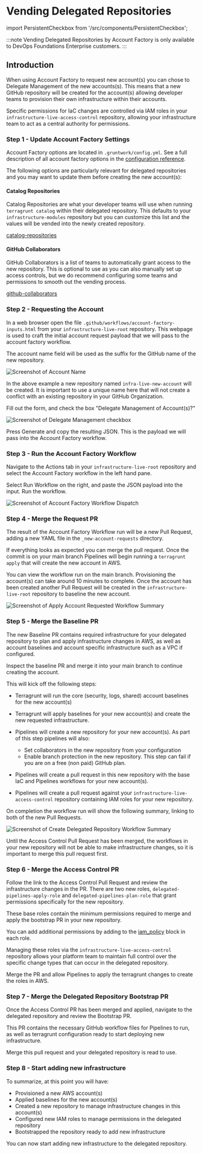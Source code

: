 # Vending Delegated Repositories
import PersistentCheckbox from '/src/components/PersistentCheckbox';

:::note
Vending Delegated Repositories by Account Factory is only available to DevOps Foundations Enterprise customers.
:::

## Introduction

When using Account Factory to request new account(s) you can chose to Delegate Management of the new accounts(s). This means that a new GitHub repository will be created for the account(s) allowing developer teams to provision their own infrastructure within their accounts.

Specific permissions for IaC changes are controlled via IAM roles in your `infrastructure-live-access-control` repository, allowing your infrastructure team to act as a central authority for permissions.

### Step 1 - Update Account Factory Settings

Account Factory options are located in `.gruntwork/config.yml`. See a full description of all account factory options in the [configuration reference](/2.0/reference/accountfactory/configurations).

The following options are particularly relevant for delegated repositories and you may want to update them before creating the new account(s):

#### Catalog Repositories

Catalog Repositories are what your developer teams will use when running `terragrunt catalog` within their delegated repository. This defaults to your `infrastructure-modules` repository but you can customize this list and the values will be vended into the newly created repository.

[catalog-repositories](/2.0/reference/accountfactory/configurations#catalog-repositories)


#### GitHub Collaborators

GitHub Collaborators is a list of teams to automatically grant access to the new repository. This is optional to use as you can also manually set up access controls, but we do recommend configuring some teams and permissions to smooth out the vending process.

[github-collaborators](/2.0/reference/accountfactory/configurations#github-collaborators)

<PersistentCheckbox id="vending-delegated-repositories-1" label="Settings Up To Date" />

### Step 2 - Requesting the Account

In a web browser open the file `.github/workflows/account-factory-inputs.html` from your `infrastructure-live-root` repository. This webpage is used to craft the initial account request payload that we will pass to the account factory workflow.

The account name field will be used as the suffix for the GitHub name of the new repository.

![Screenshot of Account Name](/img/accountfactory/account-name.png)

In the above example a new repository named `infra-live-new-account` will be created. It is important to use a unique name here that will not create a conflict with an existing repository in your GitHub Organization.

Fill out the form, and check the box "Delegate Management of Account(s)?"

![Screenshot of Delegate Management checkbox](/img/accountfactory/delegate-management.png)

Press Generate and copy the resulting JSON. This is the payload we will pass into the Account Factory workflow.

<PersistentCheckbox id="vending-delegated-repositories-2" label="Payload Created" />

### Step 3 - Run the Account Factory Workflow

Navigate to the Actions tab in your `infrastructure-live-root` repository and select the Account Factory workflow in the left hand pane.

Select Run Workflow on the right, and paste the JSON payload into the input. Run the workflow.

![Screenshot of Account Factory Workflow Dispatch](/img/accountfactory/run-workflow.png)

<PersistentCheckbox id="vending-delegated-repositories-3" label="Account Factory Workflow Run" />

### Step 4 - Merge the Request PR

The result of the Account Factory Workflow run will be a new Pull Request, adding a new YAML file in the `_new-account-requests` directory.

If everything looks as expected you can merge the pull request. Once the commit is on your main branch Pipelines will begin running a `terragrunt apply` that will create the new account in AWS.

You can view the workflow run on the main branch. Provisioning the account(s) can take around 10 minutes to complete. Once the account has been created another Pull Request will be created in the `infrastructure-live-root` repository to baseline the new account.

![Screenshot of Apply Account Requested Workflow Summary](/img/accountfactory/apply-account-requested-summary.png)

<PersistentCheckbox id="vending-delegated-repositories-4" label="Account Request PR Merged and Account Provisioned" />

### Step 5 - Merge the Baseline PR

The new Baseline PR contains required infrastructure for your delegated repository to plan and apply infrastructure changes in AWS, as well as account baselines and account specific infrastructure such as a VPC if configured.

Inspect the baseline PR and merge it into your main branch to continue creating the account.

This will kick off the following steps:

- Terragrunt will run the core (security, logs, shared) account baselines for the new account(s)
- Terragrunt will apply baselines for your new account(s) and create the new requested infrastructure.
- Pipelines will create a new repository for your new account(s). As part of this step pipelines will also:
    - Set collaborators in the new repository from your configuration
    - Enable branch protection in the new repository. This step can fail if you are on a free (non paid) GitHub plan.

- Pipelines will create a pull request in this new repository with the base IaC and Pipelines workflows for your new account(s).

- Pipelines will create a pull request against your `infrastructure-live-access-control` repository containing IAM roles for your new repository.

On completion the workflow run will show the following summary, linking to both of the new Pull Requests.

![Screenshot of Create Delegated Repository Workflow Summary](/img/accountfactory/create-repository-summary.png)

Until the Access Control Pull Request has been merged, the workflows in your new repository will not be able to make infrastructure changes, so it is important to merge this pull request first.

<PersistentCheckbox id="vending-delegated-repositories-5" label="Account Baselined and Repository Created" />

### Step 6 - Merge the Access Control PR

Follow the link to the Access Control Pull Request and review the infrastructure changes in the PR. There are two new roles, `delegated-pipelines-apply-role` and `delegated-pipelines-plan-role` that grant permissions specifically for the new repository.

These base roles contain the minimum permissions required to merge and apply the bootstrap PR in your new repository.

You can add additional permissions by adding to the [iam_policy](/reference/modules/terraform-aws-security/github-actions-iam-role/#iam_policy) block in each role.

Managing these roles via the `infrastructure-live-access-control` repository allows your platform team to maintain full control over the specific change types that can occur in the delegated repository.

Merge the PR and allow Pipelines to apply the terragrunt changes to create the roles in AWS.

<PersistentCheckbox id="vending-delegated-repositories-6" label="Access Control PR Merged and Roles Created" />

### Step 7 - Merge the Delegated Repository Bootstrap PR

Once the Access Control PR has been merged and applied, navigate to the delegated repository and review the Bootstrap PR.

This PR contains the necessary GitHub workflow files for Pipelines to run, as well as terragrunt configuration ready to start deploying new infrastructure.

Merge this pull request and your delegated repository is read to use.

<PersistentCheckbox id="vending-delegated-repositories-7" label="Merge the Delegated Repository Bootstrap PR" />

### Step 8 - Start adding new infrastructure

To summarize, at this point you will have:
- Provisioned a new AWS account(s)
- Applied baselines for the new account(s)
- Created a new repository to manage infrastructure changes in this account(s)
- Configured new IAM roles to manage permissions in the delegated repository
- Bootstrapped the repository ready to add new infrastructure

You can now start adding new infrastructure to the delegated repository.
